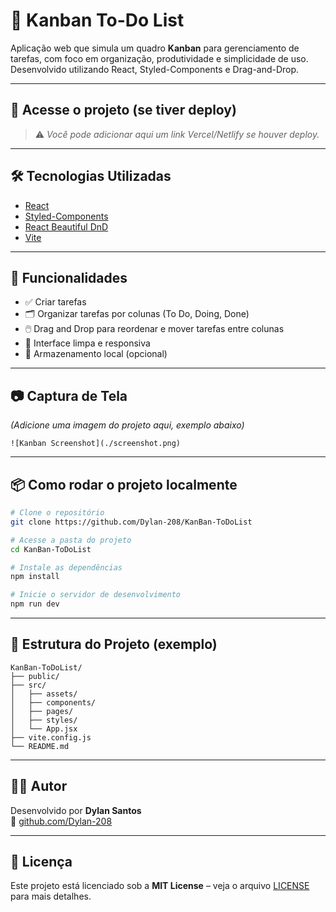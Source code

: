 # 📌 Kanban To-Do List

Aplicação web que simula um quadro **Kanban** para gerenciamento de tarefas, com foco em organização, produtividade e simplicidade de uso. Desenvolvido utilizando React, Styled-Components e Drag-and-Drop.

---

## 🚀 Acesse o projeto (se tiver deploy)

> ⚠️ *Você pode adicionar aqui um link Vercel/Netlify se houver deploy.*

---

## 🛠️ Tecnologias Utilizadas

- [React](https://reactjs.org/)
- [Styled-Components](https://styled-components.com/)
- [React Beautiful DnD](https://github.com/atlassian/react-beautiful-dnd)
- [Vite](https://vitejs.dev/)

---

## 🎯 Funcionalidades

- ✅ Criar tarefas
- 🗂️ Organizar tarefas por colunas (To Do, Doing, Done)
- 🖱️ Drag and Drop para reordenar e mover tarefas entre colunas
- 🧼 Interface limpa e responsiva
- 🧠 Armazenamento local (opcional)

---

## 📷 Captura de Tela

*(Adicione uma imagem do projeto aqui, exemplo abaixo)*

```
![Kanban Screenshot](./screenshot.png)
```

---

## 📦 Como rodar o projeto localmente

```bash
# Clone o repositório
git clone https://github.com/Dylan-208/KanBan-ToDoList

# Acesse a pasta do projeto
cd KanBan-ToDoList

# Instale as dependências
npm install

# Inicie o servidor de desenvolvimento
npm run dev
```

---

## 📁 Estrutura do Projeto (exemplo)

```
KanBan-ToDoList/
├── public/
├── src/
│   ├── assets/
│   ├── components/
│   ├── pages/
│   ├── styles/
│   └── App.jsx
├── vite.config.js
└── README.md
```

---

## 👨‍💻 Autor

Desenvolvido por **Dylan Santos**  
🔗 [github.com/Dylan-208](https://github.com/Dylan-208)

---

## 📜 Licença

Este projeto está licenciado sob a **MIT License** – veja o arquivo [LICENSE](LICENSE) para mais detalhes.